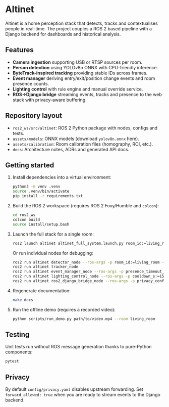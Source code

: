 # Altinet

Altinet is a home perception stack that detects, tracks and contextualises
people in real-time. The project couples a ROS 2 based pipeline with a
Django backend for dashboards and historical analysis.

## Features

- **Camera ingestion** supporting USB or RTSP sources per room.
- **Person detection** using YOLOv8n ONNX with CPU-friendly inference.
- **ByteTrack-inspired tracking** providing stable IDs across frames.
- **Event manager** deriving entry/exit/position change events and room
  presence counts.
- **Lighting control** with rule engine and manual override service.
- **ROS→Django bridge** streaming events, tracks and presence to the web
  stack with privacy-aware buffering.

## Repository layout

- `ros2_ws/src/altinet`: ROS 2 Python package with nodes, configs and tests.
- `assets/models`: ONNX models (download `yolov8n.onnx` here).
- `assets/calibration`: Room calibration files (homography, ROI, etc.).
- `docs`: Architecture notes, ADRs and generated API docs.

## Getting started

1. Install dependencies into a virtual environment:

   ```bash
   python3 -m venv .venv
   source .venv/bin/activate
   pip install -r requirements.txt
   ```

2. Build the ROS 2 workspace (requires ROS 2 Foxy/Humble and `colcon`):

   ```bash
   cd ros2_ws
   colcon build
   source install/setup.bash
   ```

3. Launch the full stack for a single room:

   ```bash
   ros2 launch altinet altinet_full_system.launch.py room_id:=living_room
   ```

   Or run individual nodes for debugging:

   ```bash
   ros2 run altinet detector_node --ros-args -p room_id:=living_room -p config:=config/yolo.yaml
   ros2 run altinet tracker_node
   ros2 run altinet event_manager_node --ros-args -p presence_timeout_s:=3.0
   ros2 run altinet lighting_control_node --ros-args -p cooldown_s:=15.0
   ros2 run altinet ros2_django_bridge_node --ros-args -p privacy_config:=config/privacy.yaml
   ```

4. Regenerate documentation:

   ```bash
   make docs
   ```

5. Run the offline demo (requires a recorded video):

   ```bash
   python scripts/run_demo.py path/to/video.mp4 --room living_room
   ```

## Testing

Unit tests run without ROS message generation thanks to pure-Python
components:

```bash
pytest
```

## Privacy

By default `config/privacy.yaml` disables upstream forwarding. Set
`forward_allowed: true` when you are ready to stream events to the Django
backend.

